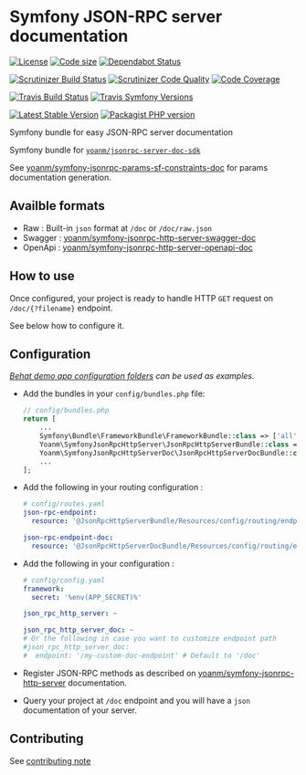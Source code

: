 # Symfony JSON-RPC server documentation
[![License](https://img.shields.io/github/license/yoanm/symfony-jsonrpc-http-server-doc.svg)](https://github.com/yoanm/symfony-jsonrpc-http-server-doc) [![Code size](https://img.shields.io/github/languages/code-size/yoanm/symfony-jsonrpc-http-server-doc.svg)](https://github.com/yoanm/symfony-jsonrpc-http-server-doc) [![Dependabot Status](https://api.dependabot.com/badges/status?host=github&repo=yoanm/symfony-jsonrpc-http-server-doc)](https://dependabot.com)

[![Scrutinizer Build Status](https://img.shields.io/scrutinizer/build/g/yoanm/symfony-jsonrpc-http-server-doc.svg?label=Scrutinizer&logo=scrutinizer)](https://scrutinizer-ci.com/g/yoanm/symfony-jsonrpc-http-server-doc/build-status/master) [![Scrutinizer Code Quality](https://img.shields.io/scrutinizer/g/yoanm/symfony-jsonrpc-http-server-doc/master.svg?logo=scrutinizer)](https://scrutinizer-ci.com/g/yoanm/symfony-jsonrpc-http-server-doc/?branch=master) [![Code Coverage](https://img.shields.io/scrutinizer/coverage/g/yoanm/symfony-jsonrpc-http-server-doc/master.svg?logo=scrutinizer)](https://scrutinizer-ci.com/g/yoanm/symfony-jsonrpc-http-server-doc/?branch=master)

[![Travis Build Status](https://img.shields.io/travis/com/yoanm/symfony-jsonrpc-http-server-doc/master.svg?label=Travis&logo=travis)](https://travis-ci.com/yoanm/symfony-jsonrpc-http-server-doc) <!-- NOT WORKING WITH travis-ci.com [![Travis PHP versions](https://img.shields.io/travis/php-v/yoanm/symfony-jsonrpc-http-server-doc.svg?logo=travis)](https://php.net/) --> [![Travis Symfony Versions](https://img.shields.io/badge/Symfony-v3%20%2F%20v4-8892BF.svg?logo=travis)](https://symfony.com/)

[![Latest Stable Version](https://img.shields.io/packagist/v/yoanm/symfony-jsonrpc-http-server-doc.svg)](https://packagist.org/packages/yoanm/symfony-jsonrpc-http-server-doc) [![Packagist PHP version](https://img.shields.io/packagist/php-v/yoanm/symfony-jsonrpc-http-server-doc.svg)](https://packagist.org/packages/yoanm/symfony-jsonrpc-http-server-doc)

Symfony bundle for easy JSON-RPC server documentation

Symfony bundle for [`yoanm/jsonrpc-server-doc-sdk`](https://raw.githubusercontent.com/yoanm/php-jsonrpc-server-doc-sdk)

See [yoanm/symfony-jsonrpc-params-sf-constraints-doc](https://github.com/yoanm/symfony-jsonrpc-params-sf-constraints-doc) for params documentation generation.

## Availble formats

 - Raw : Built-in `json` format at `/doc` or `/doc/raw.json`
 - Swagger : [yoanm/symfony-jsonrpc-http-server-swagger-doc](https://github.com/yoanm/symfony-jsonrpc-http-server-swagger-doc)
 - OpenApi : [yoanm/symfony-jsonrpc-http-server-openapi-doc](https://github.com/yoanm/symfony-jsonrpc-http-server-openapi-doc)

## How to use

Once configured, your project is ready to handle HTTP `GET` request on `/doc/{?filename}` endpoint.

See below how to configure it.

## Configuration

*[Behat demo app configuration folders](./features/demo_app/) can be used as examples.*

 - Add the bundles in your `config/bundles.php` file:
   ```php
   // config/bundles.php
   return [
       ...
       Symfony\Bundle\FrameworkBundle\FrameworkBundle::class => ['all' => true],
       Yoanm\SymfonyJsonRpcHttpServer\JsonRpcHttpServerBundle::class => ['all' => true],
       Yoanm\SymfonyJsonRpcHttpServerDoc\JsonRpcHttpServerDocBundle::class => ['all' => true],
       ...
   ];
   ```
   
 - Add the following in your routing configuration :
   ```yaml
   # config/routes.yaml
   json-rpc-endpoint:
     resource: '@JsonRpcHttpServerBundle/Resources/config/routing/endpoint.xml'
   
   json-rpc-endpoint-doc:
     resource: '@JsonRpcHttpServerDocBundle/Resources/config/routing/endpoint.xml'
   ```
   
 - Add the following in your configuration :
   ```yaml
   # config/config.yaml
   framework:
     secret: '%env(APP_SECRET)%'

   json_rpc_http_server: ~
   
   json_rpc_http_server_doc: ~
   # Or the following in case you want to customize endpoint path
   #json_rpc_http_server_doc:
   #  endpoint: '/my-custom-doc-endpoint' # Default to '/doc'
   ```
   
 - Register JSON-RPC methods as described on [yoanm/symfony-jsonrpc-http-server](https://github.com/yoanm/symfony-jsonrpc-http-server) documentation.
 
 - Query your project at `/doc` endpoint and you will have a `json` documentation of your server.

## Contributing
See [contributing note](./CONTRIBUTING.md)
